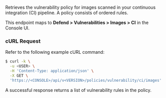 Retrieves the vulnerability policy for images scanned in your continuous integration (CI) pipeline.
A policy consists of ordered rules.

This endpoint maps to **Defend > Vulnerabilities > Images > CI** in the Console UI.

### cURL Request

Refer to the following example cURL command:

```bash
$ curl -k \
  -u <USER> \
  -H 'Content-Type: application/json' \
  -X GET \
  'https://<CONSOLE>/api/v<VERSION>/policies/vulnerability/ci/images'
```

A successful response returns a list of vulnerability rules in the policy.
